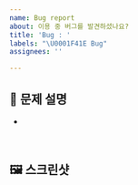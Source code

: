 ```yaml
---
name: Bug report
about: 이용 중 버그를 발견하셨나요?
title: 'Bug : '
labels: "\U0001F41E Bug"
assignees: ''

---
```


## 📝 문제 설명
- 

<br/>

## 🖼 스크린샷

<br/>
